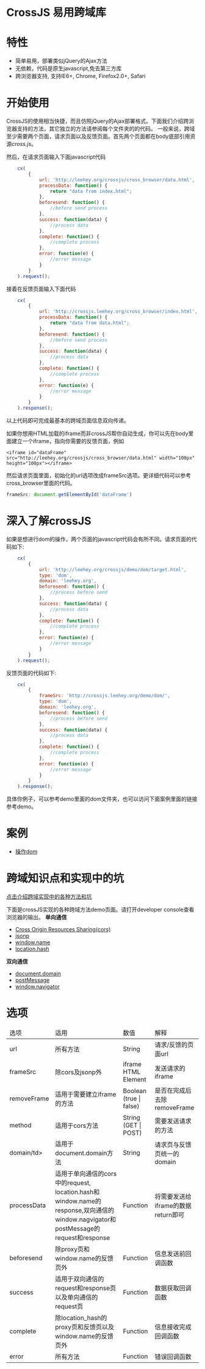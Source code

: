 CrossJS 易用跨域库
==============

特性
==============
* 简单易用，部署类似jQuery的Ajax方法
* 无依赖，代码是原生javascript,免去第三方库
* 跨浏览器支持, 支持IE6+, Chrome, Firefox2.0+, Safari

开始使用
==============

CrossJS的使用相当快捷，而且仿照jQuery的Ajax部署格式。下面我们介绍跨浏览器支持的方法，其它独立的方法请参阅每个文件夹的的代码。
一般来说，跨域至少需要两个页面，请求页面以及反馈页面。首先两个页面都在body底部引用资源*cross.js*。

<script type="text/javascript" src="/cross.js"></script>

然后，在请求页面输入下面javascript代码

``` javascript
    cx(
        {
            url: 'http://leehey.org/crossjs/cross_browser/data.html',
            processData: function() {
                return "data from index.html";
            },
            beforesend: function() {
                //before send process
            },
            success: function(data) {
                //process data
            },
            complete: function() {
                //complete process
            },
            error: function(e) {
                //error message
            }
        }
    ).request();  
```

接着在反馈页面输入下面代码
``` javascript
    cx(
        {
            url: 'http://crossjs.leehey.org/cross_browser/index.html',
            processData: function() {
                return "data from data.html";
            },
            beforesend: function() {
                //before send process
            },
            success: function(data) {
                //process data
            },
            complete: function() {
                //complete process
            },
            error: function(e) {
                //error message
            }
        }
    ).response();
```

以上代码即可完成最基本的跨域页面信息双向传递。

如果你想用HTML加载的iframe而非crossJS帮你自动生成，你可以先在body里面建立一个iframe，指向你需要的反馈页面，例如

```
<iframe id="dataFrame" src="http://leehey.org/crossjs/cross_browser/data.html" width="100px" height="100px"></iframe>
```

然后请求页面里面，初始化的url选项改成frameSrc选项。更详细代码可以参考cross_browser里面的代码。

``` javascript
frameSrc: document.getElementById('dataFrame')
```


深入了解crossJS
==============
如果是想进行dom的操作，两个页面的javascript代码会有所不同。请求页面的代码如下:
``` javascript
    cx(
        {
            url: 'http://leehey.org/crossjs/demo/dom/target.html',
            type: 'dom',
            domain: 'leehey.org',
            beforesend: function() {
                //process before send
            },
            success: function(data) {
                //process data
            },
            complete: function() {
                //complete process
            },
            error: function(e) {
                //error message
            }
        }
    ).request();  
```
反馈页面的代码如下:
``` javascript
    cx(
        {
            frameSrc: 'http://crossjs.leehey.org/demo/dom/',
            type: 'dom',
            domain: 'leehey.org',
            beforesend: function() {
                //process before send
            },
            success: function(data) {
                //process data
            },
            complete: function() {
                //complete process
            },
            error: function(e) {
                //error message
            }
        }
    ).response();  
```
具体你例子，可以参考demo里面的dom文件夹，也可以访问下面案例里面的链接参考demo。


案例
==============
* <a href="http://crossjs.leehey.org/demo/dom/">操作dom</a>


跨域知识点和实现中的坑
==============
<a href="https://github.com/lcxfs1991/crossJS/blob/modular-development-v2/crossdomain-knowledge.md">点击介绍跨域实现中的各种方法和坑</a>


下面是crossJS实现的各种跨域方法demo页面。请打开developer console查看浏览器的输出。
<b>单向通信</b>
* <a href="http://crossjs.leehey.org/cors/">Cross Origin Resources Sharing(cors)</a>
* <a href="http://crossjs.leehey.org/jsonp/">jsonp</a>
* <a href="http://crossjs.leehey.org/window_name/">window.name</a>
* <a href="http://crossjs.leehey.org/location_hash/">location.hash</a>

<b>双向通信</b>
* <a href="http://crossjs.leehey.org/cross_browser/">document.domain</a>
* <a href="http://crossjs.leehey.org/postmessage/">postMessage
* <a href="http://crossjs.leehey.org/window_navigator/">window.navigator</a>

选项
==============
<table>
<thead>
	<tr>
		<td>选项</td>
		<td>适用</td>
		<td>数值</td>
		<td>解释</td>
	</tr>
</thead>
<tbody>
	<tr>
		<td>url</td>
		<td>所有方法</td>
		<td>String</td>
		<td>请求/反馈的页面url</td>
	</tr>
	<tr>
		<td>frameSrc</td>
		<td>除cors及jsonp外</td>
		<td>iframe HTML Element</td>
		<td>发送请求的iframe</td>
	</tr>
	<tr>
		<td>removeFrame</td>
		<td>适用于需要建立iframe的方法</td>
		<td>Boolean (true | false)</td>
		<td>是否在完成后去除removeFrame</td>
	</tr>
	<tr>
		<td>method</td>
		<td>适用于cors方法</td>
		<td>String (GET | POST)</td>
		<td>需要发送请求的方法</td>
	</tr>
	<tr>
		<td>domain/td>
		<td>适用于document.domain方法</td>
		<td>String</td>
		<td>请求页与反馈页统一的domain</td>
	</tr>
	<tr>
		<td>processData</td>
		<td>适用于单向通信的cors中的request, location.hash和window.name的response,双向通信的window.nagvigator和postMessage的request和response</td>
		<td>Function</td>
		<td>将需要发送给iframe的数据return即可</td>
	</tr>
	<tr>
		<td>beforesend</td>
		<td>除proxy页和window.name的反馈页外</td>
		<td>Function</td>
		<td>信息发送前回调函数</td>
	</tr>
	<tr>
		<td>success</td>
		<td>适用于双向通信的request和response页以及单向通信的request页</td>
		<td>Function</td>
		<td>数据获取回调函数</td>
	</tr>
	<tr>
		<td>complete</td>
		<td>除location_hash的proxy页和反馈页以及window.name的反馈页外</td>
		<td>Function</td>
		<td>信息接收完成回调函数</td>
	</tr>
	<tr>
		<td>error</td>
		<td>所有方法</td>
		<td>Function</td>
		<td>错误回调函数</td>
	</tr>
</tbody>
</table>

